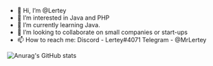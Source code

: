 - 👋 Hi, I’m @Lertey
- 👀 I’m interested in Java and PHP
- 🌱 I’m currently learning Java.
- 💞️ I’m looking to collaborate on small companies or start-ups
- 📫 How to reach me: Discord - Lertey#4071 Telegram - @MrLertey

![Anurag's GitHub stats](https://github-readme-stats.vercel.app/api?username=Lertey&show_icons=true&theme=tokyonight)
<!---
Lertey/Lertey is a ✨ special ✨ repository because its `README.md` (this file) appears on your GitHub profile.
You can click the Preview link to take a look at your changes.
--->
